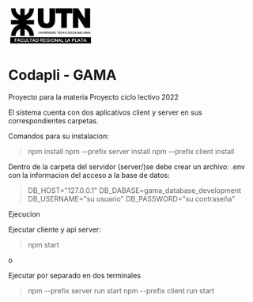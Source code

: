 ![UTN FRLP](/assets/images/logo-frlp-escalado.png)
# Codapli - GAMA
Proyecto para la materia Proyecto
ciclo lectivo 2022

El sistema cuenta con dos aplicativos client y server en sus correspondientes carpetas.

Comandos para su instalacion:

> npm install
> npm --prefix server install
> npm --prefix client install

Dentro de la carpeta del servidor (server/)se debe crear un archivo: .env con la informacion del acceso a la base de datos:

> DB_HOST="127.0.0.1"
> DB_DABASE=gama_database_development
> DB_USERNAME="su usuario"
> DB_PASSWORD="su contraseña"

Ejecucion 

Ejecutar cliente y api server: 
> npm start

o

Ejecutar por separado en dos terminales
> npm --prefix server run start
> npm --prefix client run start

